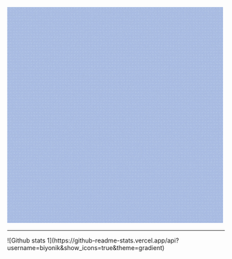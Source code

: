 <img src="AhmetALTUN.gif" width="auto" />
<hr>
![Github stats 1](https://github-readme-stats.vercel.app/api?username=biyonik&show_icons=true&theme=gradient)
